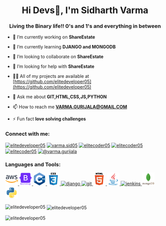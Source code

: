 <h1 align="center">Hi Devs👋, I'm Sidharth Varma</h1>
<h3 align="center">Living the Binary life!! 0's and 1's and everything in between</h3>

- 🔭 I’m currently working on **ShareEstate**

- 🌱 I’m currently learning **DJANGO and MONGODB**

- 👯 I’m looking to collaborate on **ShareEstate**

- 🤝 I’m looking for help with **ShareEstate**

- 👨‍💻 All of my projects are available at [https://github.com/elitedeveloper05](https://github.com/elitedeveloper05)

- 💬 Ask me about **GIT,HTML,CSS,JS,PYTHON**

- 📫 How to reach me **VARMA.GURIJALA@GMAIL.COM**

- ⚡ Fun fact **love solving challenges**

<h3 align="left">Connect with me:</h3>
<p align="left">
<a href="https://linkedin.com/in/elitedeveloper05" target="blank"><img align="center" src="https://raw.githubusercontent.com/rahuldkjain/github-profile-readme-generator/master/src/images/icons/Social/linked-in-alt.svg" alt="elitedeveloper05" height="30" width="40" /></a>
<a href="https://instagram.com/varma.sid05" target="blank"><img align="center" src="https://raw.githubusercontent.com/rahuldkjain/github-profile-readme-generator/master/src/images/icons/Social/instagram.svg" alt="varma.sid05" height="30" width="40" /></a>
<a href="https://www.youtube.com/c/elitecoder05" target="blank"><img align="center" src="https://raw.githubusercontent.com/rahuldkjain/github-profile-readme-generator/master/src/images/icons/Social/youtube.svg" alt="elitecoder05" height="30" width="40" /></a>
<a href="https://www.codechef.com/users/elitecoder05" target="blank"><img align="center" src="https://cdn.jsdelivr.net/npm/simple-icons@3.1.0/icons/codechef.svg" alt="elitecoder05" height="30" width="40" /></a>
<a href="https://www.leetcode.com/elitecoder05" target="blank"><img align="center" src="https://raw.githubusercontent.com/rahuldkjain/github-profile-readme-generator/master/src/images/icons/Social/leet-code.svg" alt="elitecoder05" height="30" width="40" /></a>
<a href="https://www.hackerearth.com/@varma.gurijala" target="blank"><img align="center" src="https://raw.githubusercontent.com/rahuldkjain/github-profile-readme-generator/master/src/images/icons/Social/hackerearth.svg" alt="@varma.gurijala" height="30" width="40" /></a>
</p>

<h3 align="left">Languages and Tools:</h3>
<p align="left"> <a href="https://aws.amazon.com" target="_blank" rel="noreferrer"> <img src="https://raw.githubusercontent.com/devicons/devicon/master/icons/amazonwebservices/amazonwebservices-original-wordmark.svg" alt="aws" width="40" height="40"/> </a> <a href="https://getbootstrap.com" target="_blank" rel="noreferrer"> <img src="https://raw.githubusercontent.com/devicons/devicon/master/icons/bootstrap/bootstrap-plain-wordmark.svg" alt="bootstrap" width="40" height="40"/> </a> <a href="https://www.w3schools.com/cpp/" target="_blank" rel="noreferrer"> <img src="https://raw.githubusercontent.com/devicons/devicon/master/icons/cplusplus/cplusplus-original.svg" alt="cplusplus" width="40" height="40"/> </a> <a href="https://www.w3schools.com/css/" target="_blank" rel="noreferrer"> <img src="https://raw.githubusercontent.com/devicons/devicon/master/icons/css3/css3-original-wordmark.svg" alt="css3" width="40" height="40"/> </a> <a href="https://www.djangoproject.com/" target="_blank" rel="noreferrer"> <img src="https://cdn.worldvectorlogo.com/logos/django.svg" alt="django" width="40" height="40"/> </a> <a href="https://git-scm.com/" target="_blank" rel="noreferrer"> <img src="https://www.vectorlogo.zone/logos/git-scm/git-scm-icon.svg" alt="git" width="40" height="40"/> </a> <a href="https://www.w3.org/html/" target="_blank" rel="noreferrer"> <img src="https://raw.githubusercontent.com/devicons/devicon/master/icons/html5/html5-original-wordmark.svg" alt="html5" width="40" height="40"/> </a> <a href="https://www.java.com" target="_blank" rel="noreferrer"> <img src="https://raw.githubusercontent.com/devicons/devicon/master/icons/java/java-original.svg" alt="java" width="40" height="40"/> </a> <a href="https://www.jenkins.io" target="_blank" rel="noreferrer"> <img src="https://www.vectorlogo.zone/logos/jenkins/jenkins-icon.svg" alt="jenkins" width="40" height="40"/> </a> <a href="https://www.mongodb.com/" target="_blank" rel="noreferrer"> <img src="https://raw.githubusercontent.com/devicons/devicon/master/icons/mongodb/mongodb-original-wordmark.svg" alt="mongodb" width="40" height="40"/> </a> <a href="https://www.python.org" target="_blank" rel="noreferrer"> <img src="https://raw.githubusercontent.com/devicons/devicon/master/icons/python/python-original.svg" alt="python" width="40" height="40"/> </a> </p>

<p><img align="left" src="https://github-readme-stats.vercel.app/api/top-langs?username=elitedeveloper05&show_icons=true&locale=en&layout=compact" alt="elitedeveloper05" /></p>

<p>&nbsp;<img align="center" src="https://github-readme-stats.vercel.app/api?username=elitedeveloper05&show_icons=true&locale=en" alt="elitedeveloper05" /></p>

<p><img align="center" src="https://github-readme-streak-stats.herokuapp.com/?user=elitedeveloper05&" alt="elitedeveloper05" /></p>

